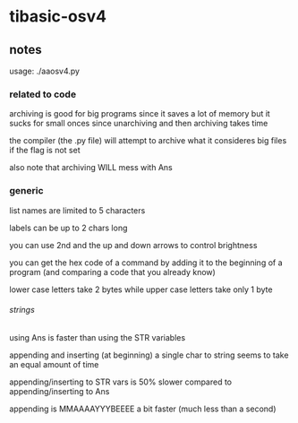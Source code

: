 # tibasic-osv4

## notes

usage: ./aaosv4.py

### related to code

<!-- ### related to code

Ans is always consideted trashed

z is always considered trashed -->

archiving is good for big programs since it saves a lot of memory but it sucks for small onces since unarchiving and then archiving takes time

the compiler (the .py file) will attempt to archive what it consideres big files if the flag is not set

also note that archiving WILL mess with Ans

### generic

list names are limited to 5 characters

labels can be up to 2 chars long

you can use 2nd and the up and down arrows to control brightness

you can get the hex code of a command by adding it to the beginning of a program (and comparing a code that you already know)

lower case letters take 2 bytes while upper case letters take only 1 byte

###### strings

using Ans is faster than using the STR variables

appending and inserting (at beginning) a single char to string seems to take an equal amount of time

appending/inserting to STR vars is 50% slower compared to appending/inserting to Ans

appending is MMAAAAYYYBEEEE a bit faster (much less than a second)
